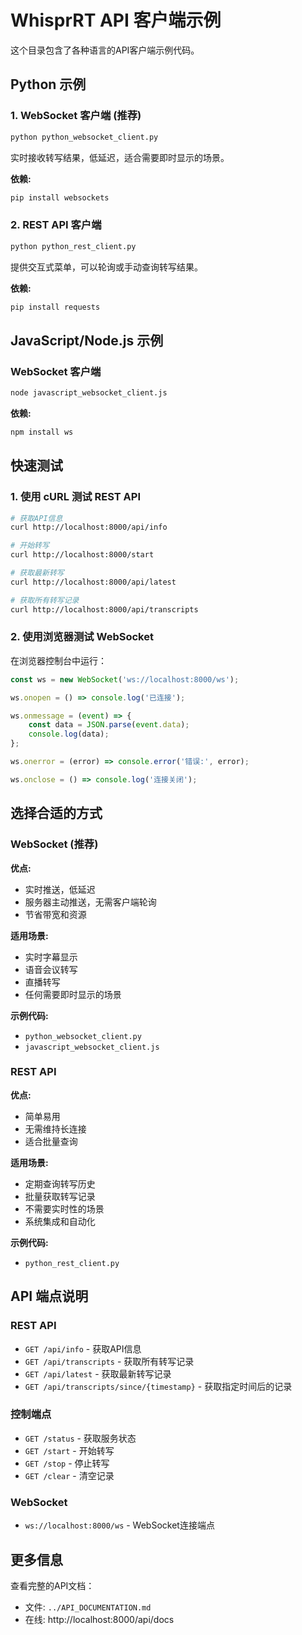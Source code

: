 # WhisprRT API 客户端示例

这个目录包含了各种语言的API客户端示例代码。

## Python 示例

### 1. WebSocket 客户端 (推荐)
```bash
python python_websocket_client.py
```

实时接收转写结果，低延迟，适合需要即时显示的场景。

**依赖:**
```bash
pip install websockets
```

### 2. REST API 客户端
```bash
python python_rest_client.py
```

提供交互式菜单，可以轮询或手动查询转写结果。

**依赖:**
```bash
pip install requests
```

## JavaScript/Node.js 示例

### WebSocket 客户端
```bash
node javascript_websocket_client.js
```

**依赖:**
```bash
npm install ws
```

## 快速测试

### 1. 使用 cURL 测试 REST API

```bash
# 获取API信息
curl http://localhost:8000/api/info

# 开始转写
curl http://localhost:8000/start

# 获取最新转写
curl http://localhost:8000/api/latest

# 获取所有转写记录
curl http://localhost:8000/api/transcripts
```

### 2. 使用浏览器测试 WebSocket

在浏览器控制台中运行：

```javascript
const ws = new WebSocket('ws://localhost:8000/ws');

ws.onopen = () => console.log('已连接');

ws.onmessage = (event) => {
    const data = JSON.parse(event.data);
    console.log(data);
};

ws.onerror = (error) => console.error('错误:', error);

ws.onclose = () => console.log('连接关闭');
```

## 选择合适的方式

### WebSocket (推荐)
**优点:**
- 实时推送，低延迟
- 服务器主动推送，无需客户端轮询
- 节省带宽和资源

**适用场景:**
- 实时字幕显示
- 语音会议转写
- 直播转写
- 任何需要即时显示的场景

**示例代码:**
- `python_websocket_client.py`
- `javascript_websocket_client.js`

### REST API
**优点:**
- 简单易用
- 无需维持长连接
- 适合批量查询

**适用场景:**
- 定期查询转写历史
- 批量获取转写记录
- 不需要实时性的场景
- 系统集成和自动化

**示例代码:**
- `python_rest_client.py`

## API 端点说明

### REST API
- `GET /api/info` - 获取API信息
- `GET /api/transcripts` - 获取所有转写记录
- `GET /api/latest` - 获取最新转写记录
- `GET /api/transcripts/since/{timestamp}` - 获取指定时间后的记录

### 控制端点
- `GET /status` - 获取服务状态
- `GET /start` - 开始转写
- `GET /stop` - 停止转写
- `GET /clear` - 清空记录

### WebSocket
- `ws://localhost:8000/ws` - WebSocket连接端点

## 更多信息

查看完整的API文档：
- 文件: `../API_DOCUMENTATION.md`
- 在线: http://localhost:8000/api/docs
